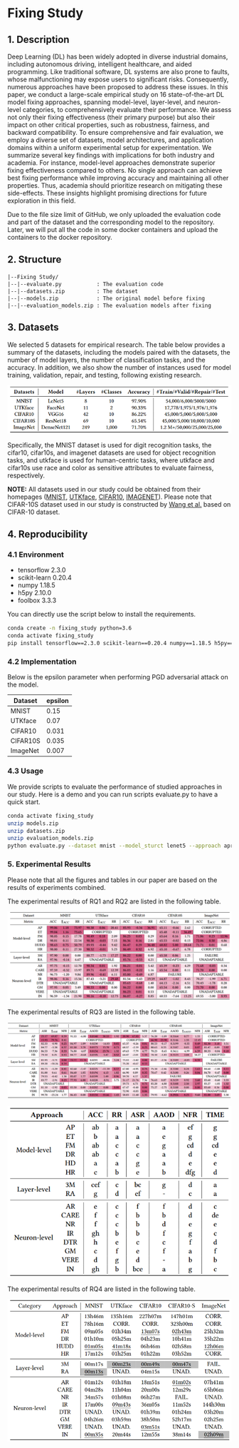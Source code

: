 # **Fixing Study**

## **1. Description**

Deep Learning (DL) has been widely adopted in diverse industrial domains, including autonomous driving, intelligent healthcare, and aided programming. Like traditional software, DL systems are also prone to faults, whose malfunctioning may expose users to significant risks. Consequently, numerous approaches have been proposed to address these issues.
In this paper, we conduct a large-scale empirical study on 16 state-of-the-art DL model fixing approaches, spanning model-level, layer-level, and neuron-level categories, to comprehensively evaluate their performance. We assess not only their fixing effectiveness (their primary purpose) but also their impact on other critical properties, such as robustness, fairness, and backward compatibility. To ensure comprehensive and fair evaluation, we employ a diverse set of datasets, model architectures, and application domains within a uniform experimental setup for experimentation.
We summarize several key findings with implications for both industry and academia. For instance, model-level approaches demonstrate superior fixing effectiveness compared to others. No single approach can achieve best fixing performance while improving accuracy and maintaining all other properties. Thus, academia should prioritize research on mitigating these side-effects. These insights highlight promising directions for future exploration in this field.

Due to the file size limit of GitHub, we only uploaded the evaluation code and part of the dataset and the corresponding model to the repository. Later, we will put all the code in some docker containers and upload the containers to the docker repository.


## **2. Structure**

```
|--Fixing Study/
|--|--evaluate.py           : The evaluation code
|--|--datasets.zip          : The dataset
|--|--models.zip            : The original model before fixing
|--|--evaluation_models.zip : The evaluation models after fixing
```


## **3. Datasets**

We selected 5 datasets for empirical research. The table below provides a summary of the datasets, including the models paired with the datasets, the number of model layers, the number of classification tasks, and the accuracy.
In addition, we also show the number of instances used for model training, validation, repair, and testing, following existing research.


<p align="center">
  <img src="images/datasets.png">
</p>

Specifically, the MNIST dataset is used for digit recognition tasks, the cifar10, cifar10s, and imagenet datasets are used for object recognition tasks, and utkface is used for human-centric tasks, where utkface and cifar10s use race and color as sensitive attributes to evaluate fairness, respectively.

**NOTE:** All datasets used in our study could be obtained from their homepages ([MNIST](http://yann.lecun.com/exdb/mnist/), [UTKface](https://susanqq.github.io/UTKFace/), [CIFAR10](https://www.cs.toronto.edu/~kriz/cifar.html), [IMAGENET](https://image-net.org/download-images.php)). Please note that CIFAR-10S dataset used in our study is constructed by [Wang et al.](https://arxiv.org/abs/1911.11834) based on CIFAR-10 dataset.

## **4. Reproducibility**

### **4.1 Environment**

- tensorflow 2.3.0
- scikit-learn 0.20.4
- numpy 1.18.5
- h5py 2.10.0
- foolbox 3.3.3

You can directly use the script below to install the requirements.

```bash
conda create -n fixing_study python=3.6
conda activate fixing_study
pip install tensorflow==2.3.0 scikit-learn==0.20.4 numpy==1.18.5 h5py==2.10.0 foolbox==3.3.3
```

### **4.2 Implementation**

Below is the epsilon parameter when performing PGD adversarial attack on the model.

| Dataset   | epsilon  |
|-------|-------|
| MNIST | 0.15 |
| UTKface | 0.07 |
| CIFAR10 | 0.031 |
| CIFAR10S | 0.035 |
| ImageNet | 0.007 |

### **4.3 Usage**

We provide scripts to evaluate the performance of studied approaches in our study.
Here is a demo and you can run scripts evaluate.py to have a quick start.

```bash
conda activate fixing_study
unzip models.zip
unzip datasets.zip
unzip evaluation_models.zip
python evaluate.py --dataset mnist --model_sturct lenet5 --approach apricot --stat_repair_break True --stat_both_correct True --stat_eval_accuracy True --stat_eval_fairness True --stat_eval_robustness True
```


### **5. Experimental Results**

Please note that all the figures and tables in our paper are based on the results of experiments combined.

The experimental results of RQ1 and RQ2 are listed in the following table.

<p align="center">
  <img src="images/acc_rr.png">
</p>

The experimental results of RQ3 are listed in the following table.

<p align="center">
  <img src="images/asr_aaod_nfr.png">
</p>

<p align="center">
  <img src="images/groups.png">
</p>

The experimental results of RQ4 are listed in the following table.

<p align="center">
  <img src="images/time.png">
</p>
